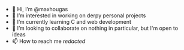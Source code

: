 - 👋 Hi, I’m @maxhougas
- 👀 I’m interested in working on derpy personal projects
- 🌱 I’m currently learning C and web development
- 💞️ I’m looking to collaborate on nothing in particular, but I'm open to ideas
- 📫 How to reach me *redacted*

<!---
maxhougas/maxhougas is a ✨ special ✨ repository because its `README.md` (this file) appears on your GitHub profile.
You can click the Preview link to take a look at your changes.
--->

